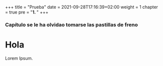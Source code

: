+++
title = "Prueba"
date = 2021-09-28T17:16:39+02:00
weight = 1
chapter = true
pre = "<b>1. </b>"
+++

### Capítulo se le ha olvidao tomarse las pastillas de freno

# Hola

Lorem Ipsum.